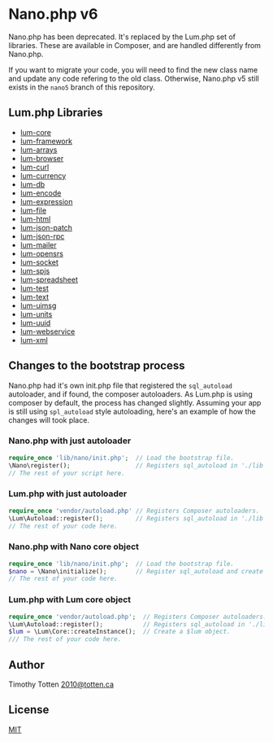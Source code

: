 # Nano.php v6

Nano.php has been deprecated. It's replaced by the Lum.php set of libraries.
These are available in Composer, and are handled differently from Nano.php.

If you want to migrate your code, you will need to find the new class name
and update any code refering to the old class. Otherwise, Nano.php v5 still
exists in the `nano5` branch of this repository.

## Lum.php Libraries

* [lum-core](https://github.com/supernovus/lum.core.php)
* [lum-framework](https://github.com/supernovus/lum.framework.php)
* [lum-arrays](https://github.com/supernovus/lum.arrays.php)
* [lum-browser](https://github.com/supernovus/lum.browser.php)
* [lum-curl](https://github.com/supernovus/lum.curl.php)
* [lum-currency](https://github.com/supernovus/lum.currency.php)
* [lum-db](https://github.com/supernovus/lum.db.php)
* [lum-encode](https://github.com/supernovus/lum.encode.php)
* [lum-expression](https://github.com/supernovus/lum.expression.php)
* [lum-file](https://github.com/supernovus/lum.file.php)
* [lum-html](https://github.com/supernovus/lum.html.php)
* [lum-json-patch](https://github.com/supernovus/lum.json-patch.php)
* [lum-json-rpc](https://github.com/supernovus/lum.json-rpc.php)
* [lum-mailer](https://github.com/supernovus/lum.mailer.php)
* [lum-opensrs](https://github.com/supernovus/lum.opensrs.php)
* [lum-socket](https://github.com/supernovus/lum.socket.php)
* [lum-spjs](https://github.com/supernovus/lum.spjs.php)
* [lum-spreadsheet](https://github.com/supernovus/lum.spreadsheet.php)
* [lum-test](https://github.com/supernovus/lum.test.php)
* [lum-text](https://github.com/supernovus/lum.text.php)
* [lum-uimsg](https://github.com/supernovus/lum.uimsg.php)
* [lum-units](https://github.com/supernovus/lum.units.php)
* [lum-uuid](https://github.com/supernovus/lum.uuid.php)
* [lum-webservice](https://github.com/supernovus/lum.webservice.php)
* [lum-xml](https://github.com/supernovus/lum.xml.php)

## Changes to the bootstrap process

Nano.php had it's own init.php file that registered the `sql_autoload`
autoloader, and if found, the composer autoloaders. As Lum.php is using
composer by default, the process has changed slightly. Assuming your app
is still using `spl_autoload` style autoloading, here's an example of how
the changes will took place.

### Nano.php with just autoloader

```php
require_once 'lib/nano/init.php';  // Load the bootstrap file.
\Nano\register();                  // Registers sql_autoload in './lib'.
// The rest of your script here.
```

### Lum.php with just autoloader

```php
require_once 'vendor/autoload.php' // Registers Composer autoloaders.
\Lum\Autoload::register();         // Registers sql_autoload in './lib'.
// The rest of your code here.
```

### Nano.php with Nano core object

```php
require_once 'lib/nano/init.php';  // Load the bootstrap file.
$nano = \Nano\initialize();        // Register sql_autoload and create $nano.
// The rest of your code here.
```

### Lum.php with Lum core object

```php
require_once 'vendor/autoload.php';  // Registers Composer autoloaders.
\Lum\Autoload::register();           // Registers sql_autoload in './lib'.
$lum = \Lum\Core::createInstance();  // Create a $lum object.
/// The rest of your code here.
```

## Author

Timothy Totten <2010@totten.ca>

## License

[MIT](https://spdx.org/licenses/MIT.html)

